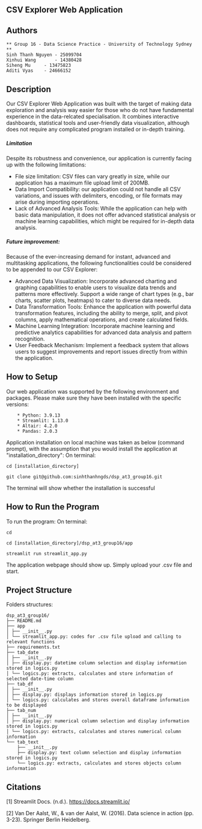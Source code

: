 ## CSV Explorer Web Application

## Authors
```
** Group 16 - Data Science Practice - University of Technology Sydney **
Sinh Thanh Nguyen - 25099704
Xinhui Wang 	  - 14380428
Siheng Mu 	  - 13475823
Aditi Vyas 	  - 24666152
```


## Description
Our CSV Explorer Web Application was built with the target of making data exploration and analysis way easier for those who do not have fundamental experience in the data-relcated specialisation. It combines interactive dashboards, statistical tools and user-friendly data visualization, although does not require any complicated program installed or in-depth training.

##### Limitation
Despite its robustness and convenience, our application is currently facing up with the following limitations:
- File size limitation: CSV files can vary greatly in size, while our application has a maximum file upload limit of 200MB.
- Data Import Compatibility: our application could not handle all CSV variations, and issues with delimiters, encoding, or file formats may arise during importing operations.
- Lack of Advanced Analysis Tools: While the application can help with basic data manipulation, it does not offer advanced statistical analysis or machine learning capabilities, which might be required for in-depth data analysis.


##### Future improvement:
Because of the ever-increasing demand for instant, advanced and multitasking applications, the following functionalities could be considered to be appended to our CSV Explorer:
- Advanced Data Visualization: Incorporate advanced charting and graphing capabilities to enable users to visualize data trends and patterns more effectively. Support a wide range of chart types (e.g., bar charts, scatter plots, heatmaps) to cater to diverse data needs.
- Data Transformation Tools: Enhance the application with powerful data transformation features, including the ability to merge, split, and pivot columns, apply mathematical operations, and create calculated fields.
- Machine Learning Integration: Incorporate machine learning and predictive analytics capabilities for advanced data analysis and pattern recognition.
- User Feedback Mechanism: Implement a feedback system that allows users to suggest improvements and report issues directly from within the application.


## How to Setup
Our web application was supported by the following environment and packages. Please make sure they have been installed with the specific versions:
```
	* Python: 3.9.13
	* Streamlit: 1.13.0
	* Altair: 4.2.0
	* Pandas: 2.0.3
```
Application installation on local machine was taken as below (command prompt), with the assumption that you would install the application at "installation_directory":
On terminal:
```
cd [installation_directory]
```
```
git clone git@github.com:sinhthanhngds/dsp_at3_group16.git
```
The terminal will show whether the installation is successful


## How to Run the Program
To run the program:
On terminal:
```
cd
```
```
cd [installation_directory]/dsp_at3_group16/app
```
```
streamlit run streamlit_app.py
```
The application webpage should show up. Simply upload your .csv file and start.
## Project Structure
Folders structures:
```
dsp_at3_group16/
├── README.md
├── app
│ ├── __init__.py
│ └── streamlit_app.py: codes for .csv file upload and calling to relevant functions
├── requirements.txt
├── tab_date
│ ├── __init__.py
│ ├── display.py: datetime column selection and display information stored in logics.py
│ └── logics.py: extracts, calculates and store information of selected date-time column
├── tab_df
│ ├── __init__.py
│ ├── display.py: displays information stored in logics.py
│ └── logics.py: calculates and stores overall dataframe information to be displayed
├── tab_num
│ ├── __init__.py
│ ├── display.py: numerical column selection and display information stored in logics.py
│ └── logics.py: extracts, calculates and stores numerical column information
└── tab_text
    ├── __init__.py
    ├── display.py: text column selection and display information stored in logics.py
    └── logics.py: extracts, calculates and stores objects column information

```



## Citations
[1] Streamlit Docs. (n.d.). https://docs.streamlit.io/

[2] Van Der Aalst, W., & van der Aalst, W. (2016). Data science in action (pp. 3-23). Springer Berlin Heidelberg. 
    
